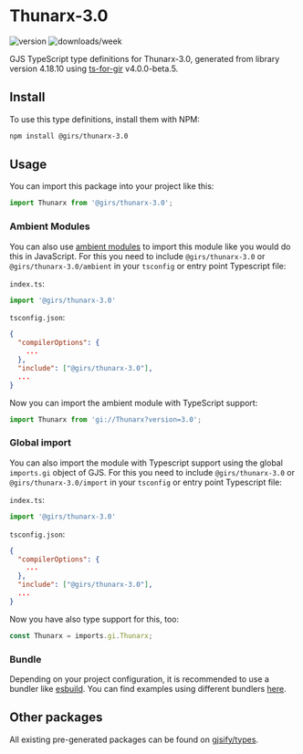 
# Thunarx-3.0

![version](https://img.shields.io/npm/v/@girs/thunarx-3.0)
![downloads/week](https://img.shields.io/npm/dw/@girs/thunarx-3.0)


GJS TypeScript type definitions for Thunarx-3.0, generated from library version 4.18.10 using [ts-for-gir](https://github.com/gjsify/ts-for-gir) v4.0.0-beta.5.


## Install

To use this type definitions, install them with NPM:
```bash
npm install @girs/thunarx-3.0
```

## Usage

You can import this package into your project like this:
```ts
import Thunarx from '@girs/thunarx-3.0';
```

### Ambient Modules

You can also use [ambient modules](https://github.com/gjsify/ts-for-gir/tree/main/packages/cli#ambient-modules) to import this module like you would do this in JavaScript.
For this you need to include `@girs/thunarx-3.0` or `@girs/thunarx-3.0/ambient` in your `tsconfig` or entry point Typescript file:

`index.ts`:
```ts
import '@girs/thunarx-3.0'
```

`tsconfig.json`:
```json
{
  "compilerOptions": {
    ...
  },
  "include": ["@girs/thunarx-3.0"],
  ...
}
```

Now you can import the ambient module with TypeScript support: 

```ts
import Thunarx from 'gi://Thunarx?version=3.0';
```

### Global import

You can also import the module with Typescript support using the global `imports.gi` object of GJS.
For this you need to include `@girs/thunarx-3.0` or `@girs/thunarx-3.0/import` in your `tsconfig` or entry point Typescript file:

`index.ts`:
```ts
import '@girs/thunarx-3.0'
```

`tsconfig.json`:
```json
{
  "compilerOptions": {
    ...
  },
  "include": ["@girs/thunarx-3.0"],
  ...
}
```

Now you have also type support for this, too:

```ts
const Thunarx = imports.gi.Thunarx;
```

### Bundle

Depending on your project configuration, it is recommended to use a bundler like [esbuild](https://esbuild.github.io/). You can find examples using different bundlers [here](https://github.com/gjsify/ts-for-gir/tree/main/examples).

## Other packages

All existing pre-generated packages can be found on [gjsify/types](https://github.com/gjsify/types).

